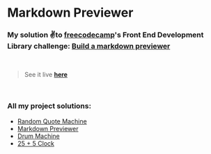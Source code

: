 # Markdown Previewer

### My solution ✌️to [freecodecamp](https://freecodecamp.org)'s Front End Development Library challenge: [Build a markdown previewer](https://www.freecodecamp.org/learn/front-end-development-libraries/front-end-development-libraries-projects/build-a-markdown-previewer)
&nbsp;  
> See it live [**here**](https://88yomi.github.io/markdown-previewer)

&nbsp;  
### **All my project solutions:**
- [Random Quote Machine](https://github.com/88yomi/random-quotes)
- [Markdown Previewer](https://github.com/88yomi/markdown-previewer)
- [Drum Machine](https://github.com/88yomi/drum-machine)
- [25 + 5 Clock](https://github.com/88yomi/25-clock)